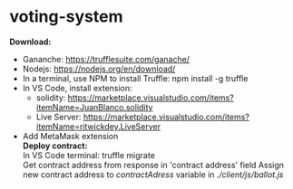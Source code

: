 # voting-system

**Download:**
 - Gananche: https://trufflesuite.com/ganache/  
 - Nodejs: https://nodejs.org/en/download/  
 - In a terminal, use NPM to install Truffle: npm install -g truffle  
 - In VS Code, install extension:  
    + solidity: https://marketplace.visualstudio.com/items?itemName=JuanBlanco.solidity  
    + Live Server: https://marketplace.visualstudio.com/items?itemName=ritwickdey.LiveServer  
 - Add MetaMask extension  
**Deploy contract:**  
In VS Code terminal: truffle migrate  
Get contract address from response in 'contract address' field
Assign new contract address to *contractAdress* variable in *./client/js/ballot.js*
